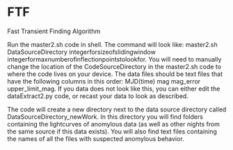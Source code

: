 # FTF
Fast Transient Finding Algorithm


Run the master2.sh code in shell.  The command will look like: master2.sh DataSourceDirectory integerforsizeofslidingwindow integerformaxnumberofinflectionpointstolookfor.  You will need to manually change the location of the CodeSourceDirectory in the master2.sh code to where the code lives on your device.  The data files should be text files that have the following columns in this order: MJD(time) mag mag_error upper_limit_mag.  If you data does not look like this, you can either edit the dataExtract2.py code, or recast your data to look as described.

The code will create a new directory next to the data source directory called DataSourceDirectory_newWork.  In this directory you will find folders containing the lightcurves of anomylous data (as well as other nights from the same source if this data exists).  You will also find text files containing the names of all the files with suspected anomylous behavior.
